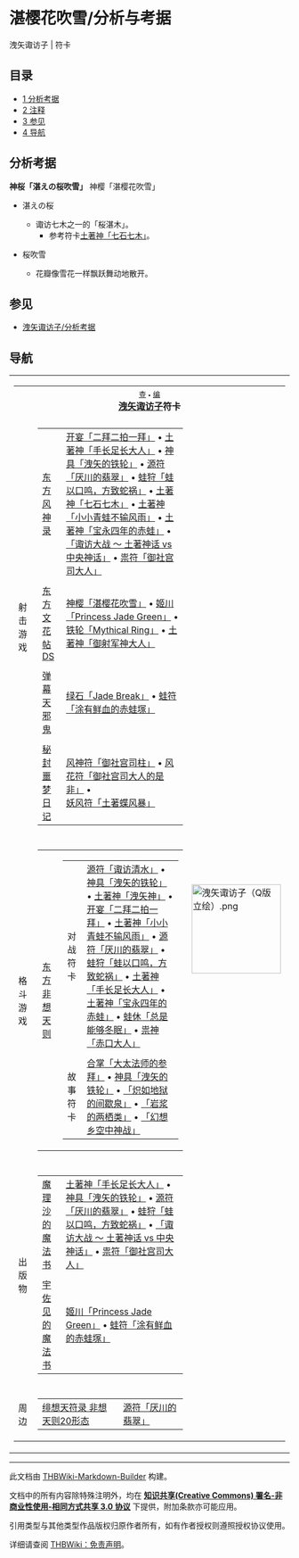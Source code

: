 # 湛樱花吹雪/分析与考据

<!-- source html: G:\repos\THBWiki-Markdown-Builder\THBWikiMarkdown\Temp\main\c\cc\ns0%3A%E6%B9%9B%E6%A8%B1%E8%8A%B1%E5%90%B9%E9%9B%AA%2F%E5%88%86%E6%9E%90%E4%B8%8E%E8%80%83%E6%8D%AE.html -->

洩矢诹访子 | 符卡


## 目录

- [1 分析考据](#分析考据)
- [2 注释](#注释)
- [3 参见](#参见)
- [4 导航](#导航)





## 分析考据
  
 **神桜「湛えの桜吹雪」** 	神樱「湛樱花吹雪」
  

- 湛えの桜
  - 诹访七木之一的「桜湛木」。
    - 参考符卡[土著神「七石七木」](./土著神「七石七木」.md)。


- 桜吹雪
  - 花瓣像雪花一样飘跃舞动地散开。




## 参见
- [洩矢诹访子/分析考据](./洩矢诹访子-分析考据.md)


## 导航

<table><tbody><tr><td><table cellspacing="0" class="nowraplinks mw-collapsible mw-collapsed" style="width:100%;;;"><tbody><tr><th style=";" colspan="3" class="navbox-title"><div class="navbar"><div class="noprint plainlinksneverexpand" style="background-color:transparent; padding:0; font-weight:normal; font-size:80%; white-space:nowrap;"><a href="./模板-洩矢诹访子符卡导航.md" title="模板:洩矢诹访子符卡导航"><span style=";;border:none;" title="查看这个模板">查</span></a>&#160;<span style="font-size:80%;">•</span>&#160;<a href="/index.php?title=%E6%A8%A1%E6%9D%BF:%E6%B4%A9%E7%9F%A2%E8%AF%B9%E8%AE%BF%E5%AD%90%E7%AC%A6%E5%8D%A1%E5%AF%BC%E8%88%AA&amp;action=edit"><span style=";;border:none;" title="您可以编辑这个模板。请在储存变更之前先预览">编</span></a></div></div><span><a href="./洩矢诹访子.md" title="洩矢诹访子">洩矢诹访子</a>符卡</span></th></tr><tr><td></td></tr><tr><td class="navbox-group" style=";;">射击游戏</td><td style=";;" class="navbox-list navbox-odd"><div></div><table cellspacing="0" class="nowraplinks navbox-subgroup" style="width:100%;;;;"><tbody><tr><td class="navbox-group" style=";;"><div><a href="./东方风神录.md" title="东方风神录">东方风神录</a></div></td><td style=";;" class="navbox-list navbox-odd"><div><a href="./开宴「二拜二拍一拜」.md" class="mw-redirect" title="开宴「二拜二拍一拜」">开宴「二拜二拍一拜」</a> &#8226; <a href="./土著神「手长足长大人」.md" class="mw-redirect" title="土著神「手长足长大人」">土著神「手长足长大人」</a> &#8226; <a href="./神具「洩矢的铁轮」.md" class="mw-redirect" title="神具「洩矢的铁轮」">神具「洩矢的铁轮」</a> &#8226; <a href="./源符「厌川的翡翠」.md" class="mw-redirect" title="源符「厌川的翡翠」">源符「厌川的翡翠」</a> &#8226; <a href="./蛙狩「蛙以口鸣，方致蛇祸」.md" class="mw-redirect" title="蛙狩「蛙以口鸣，方致蛇祸」">蛙狩「蛙以口鸣，方致蛇祸」</a> &#8226; <a href="./土著神「七石七木」.md" class="mw-redirect" title="土著神「七石七木」">土著神「七石七木」</a> &#8226; <a href="./土著神「小小青蛙不输风雨」.md" class="mw-redirect" title="土著神「小小青蛙不输风雨」">土著神「小小青蛙不输风雨」</a> &#8226; <a href="./土著神「宝永四年的赤蛙」.md" class="mw-redirect" title="土著神「宝永四年的赤蛙」">土著神「宝永四年的赤蛙」</a> &#8226; <a href="./「诹访大战_～_土著神话_vs_中央神话」.md" class="mw-redirect" title="「诹访大战 ～ 土著神话 vs 中央神话」">「诹访大战 ～ 土著神话 vs 中央神话」</a> &#8226; <a href="./祟符「御社宫司大人」.md" class="mw-redirect" title="祟符「御社宫司大人」">祟符「御社宫司大人」</a></div></td></tr><tr><td></td></tr><tr><td class="navbox-group" style=";;"><div><a href="./东方文花帖DS.md" title="东方文花帖DS">东方文花帖DS</a></div></td><td style=";;" class="navbox-list navbox-even"><div><a href="./神樱「湛樱花吹雪」.md" class="mw-redirect" title="神樱「湛樱花吹雪」">神樱「湛樱花吹雪」</a> &#8226; <a href="./姬川「Princess_Jade_Green」.md" class="mw-redirect" title="姬川「Princess Jade Green」">姬川「Princess Jade Green」</a> &#8226; <a href="./铁轮「Mythical_Ring」.md" class="mw-redirect" title="铁轮「Mythical Ring」">铁轮「Mythical Ring」</a> &#8226; <a href="./土著神「御射军神大人」.md" class="mw-redirect" title="土著神「御射军神大人」">土著神「御射军神大人」</a></div></td></tr><tr><td></td></tr><tr><td class="navbox-group" style=";;"><div><a href="./弹幕天邪鬼.md" title="弹幕天邪鬼">弹幕天邪鬼</a></div></td><td style=";;" class="navbox-list navbox-odd"><div><a href="./绿石「Jade_Break」.md" class="mw-redirect" title="绿石「Jade Break」">绿石「Jade Break」</a> &#8226; <a href="./蛙符「涂有鲜血的赤蛙塚」.md" class="mw-redirect" title="蛙符「涂有鲜血的赤蛙塚」">蛙符「涂有鲜血的赤蛙塚」</a></div></td></tr><tr><td></td></tr><tr><td class="navbox-group" style=";;"><div><a href="./秘封噩梦日记.md" title="秘封噩梦日记">秘封噩梦日记</a></div></td><td style=";;" class="navbox-list navbox-even"><div><a href="./风神符「御社宫司柱」.md" class="mw-redirect" title="风神符「御社宫司柱」">风神符「御社宫司柱」</a> &#8226; <a href="./风花符「御社宫司大人的是非」.md" class="mw-redirect" title="风花符「御社宫司大人的是非」">风花符「御社宫司大人的是非」</a> &#8226; <a href="./妖风符「土著蝶风暴」.md" class="mw-redirect" title="妖风符「土著蝶风暴」">妖风符「土著蝶风暴」</a></div></td></tr></tbody></table><div></div></td><td class="navbox-image" style="" rowspan="7"><a href="./文件-洩矢诹访子（Q版立绘）.png.md" class="image"><img alt="洩矢诹访子（Q版立绘）.png" src="https://upload.thwiki.cc/thumb/e/e9/%E6%B4%A9%E7%9F%A2%E8%AF%B9%E8%AE%BF%E5%AD%90%EF%BC%88Q%E7%89%88%E7%AB%8B%E7%BB%98%EF%BC%89.png/160px-%E6%B4%A9%E7%9F%A2%E8%AF%B9%E8%AE%BF%E5%AD%90%EF%BC%88Q%E7%89%88%E7%AB%8B%E7%BB%98%EF%BC%89.png" decoding="async" loading="lazy" width="160" height="160" srcset="https://upload.thwiki.cc/thumb/e/e9/%E6%B4%A9%E7%9F%A2%E8%AF%B9%E8%AE%BF%E5%AD%90%EF%BC%88Q%E7%89%88%E7%AB%8B%E7%BB%98%EF%BC%89.png/240px-%E6%B4%A9%E7%9F%A2%E8%AF%B9%E8%AE%BF%E5%AD%90%EF%BC%88Q%E7%89%88%E7%AB%8B%E7%BB%98%EF%BC%89.png 1.5x, https://upload.thwiki.cc/thumb/e/e9/%E6%B4%A9%E7%9F%A2%E8%AF%B9%E8%AE%BF%E5%AD%90%EF%BC%88Q%E7%89%88%E7%AB%8B%E7%BB%98%EF%BC%89.png/320px-%E6%B4%A9%E7%9F%A2%E8%AF%B9%E8%AE%BF%E5%AD%90%EF%BC%88Q%E7%89%88%E7%AB%8B%E7%BB%98%EF%BC%89.png 2x" data-file-width="500" data-file-height="500"></a></td></tr><tr><td></td></tr><tr><td class="navbox-group" style=";;">格斗游戏</td><td style=";;" class="navbox-list navbox-even"><div></div><table cellspacing="0" class="nowraplinks navbox-subgroup" style="width:100%;;;;"><tbody><tr><td class="navbox-group" style=";;"><div><a href="./东方非想天则.md" title="东方非想天则">东方非想天则</a></div></td><td style=";;" class="navbox-list navbox-odd"><div></div><table cellspacing="0" class="nowraplinks navbox-subgroup" style="width:100%;;;;"><tbody><tr><td class="navbox-group" style=";;"><div>对战符卡</div></td><td style=";;" class="navbox-list navbox-odd"><div><a href="./源符「诹访清水」.md" class="mw-redirect" title="源符「诹访清水」">源符「诹访清水」</a> &#8226; <a href="./神具「洩矢的铁轮」.md" class="mw-redirect" title="神具「洩矢的铁轮」">神具「洩矢的铁轮」</a> &#8226; <a href="./土著神「洩矢神」.md" class="mw-redirect" title="土著神「洩矢神」">土著神「洩矢神」</a> &#8226; <a href="./开宴「二拜二拍一拜」.md" class="mw-redirect" title="开宴「二拜二拍一拜」">开宴「二拜二拍一拜」</a> &#8226; <a href="./土著神「小小青蛙不输风雨」.md" class="mw-redirect" title="土著神「小小青蛙不输风雨」">土著神「小小青蛙不输风雨」</a> &#8226; <a href="./源符「厌川的翡翠」.md" class="mw-redirect" title="源符「厌川的翡翠」">源符「厌川的翡翠」</a> &#8226; <a href="./蛙狩「蛙以口鸣，方致蛇祸」.md" class="mw-redirect" title="蛙狩「蛙以口鸣，方致蛇祸」">蛙狩「蛙以口鸣，方致蛇祸」</a> &#8226; <a href="./土著神「手长足长大人」.md" class="mw-redirect" title="土著神「手长足长大人」">土著神「手长足长大人」</a> &#8226; <a href="./土著神「宝永四年的赤蛙」.md" class="mw-redirect" title="土著神「宝永四年的赤蛙」">土著神「宝永四年的赤蛙」</a> &#8226; <a href="./蛙休「总是能够冬眠」.md" class="mw-redirect" title="蛙休「总是能够冬眠」">蛙休「总是能够冬眠」</a> &#8226; <a href="./祟神「赤口大人」.md" class="mw-redirect" title="祟神「赤口大人」">祟神「赤口大人」</a></div></td></tr><tr><td></td></tr><tr><td class="navbox-group" style=";;"><div>故事符卡</div></td><td style=";;" class="navbox-list navbox-even"><div><a href="./合掌「大太法师的参拜」.md" class="mw-redirect" title="合掌「大太法师的参拜」">合掌「大太法师的参拜」</a> &#8226; <a href="./神具「洩矢的铁轮」.md" class="mw-redirect" title="神具「洩矢的铁轮」">神具「洩矢的铁轮」</a> &#8226; <a href="./「炽如地狱的间歇泉」.md" class="mw-redirect" title="「炽如地狱的间歇泉」">「炽如地狱的间歇泉」</a> &#8226; <a href="./「岩浆的两栖类」.md" class="mw-redirect" title="「岩浆的两栖类」">「岩浆的两栖类」</a> &#8226; <a href="./「幻想乡空中神战」.md" class="mw-redirect" title="「幻想乡空中神战」">「幻想乡空中神战」</a></div></td></tr></tbody></table><div></div></td></tr></tbody></table><div></div></td></tr><tr><td></td></tr><tr><td class="navbox-group" style=";;">出版物</td><td style=";;" class="navbox-list navbox-odd"><div></div><table cellspacing="0" class="nowraplinks navbox-subgroup" style="width:100%;;;;"><tbody><tr><td class="navbox-group" style=";;"><div><a href="./魔理沙的魔法书.md" class="mw-redirect" title="魔理沙的魔法书">魔理沙的魔法书</a></div></td><td style=";;" class="navbox-list navbox-odd"><div><a href="./土著神「手长足长大人」.md" class="mw-redirect" title="土著神「手长足长大人」">土著神「手长足长大人」</a> &#8226; <a href="./神具「洩矢的铁轮」.md" class="mw-redirect" title="神具「洩矢的铁轮」">神具「洩矢的铁轮」</a> &#8226; <a href="./源符「厌川的翡翠」.md" class="mw-redirect" title="源符「厌川的翡翠」">源符「厌川的翡翠」</a> &#8226; <a href="./蛙狩「蛙以口鸣，方致蛇祸」.md" class="mw-redirect" title="蛙狩「蛙以口鸣，方致蛇祸」">蛙狩「蛙以口鸣，方致蛇祸」</a> &#8226; <a href="./「诹访大战_～_土著神话_vs_中央神话」.md" class="mw-redirect" title="「诹访大战 ～ 土著神话 vs 中央神话」">「诹访大战 ～ 土著神话 vs 中央神话」</a> &#8226; <a href="./祟符「御社宫司大人」.md" class="mw-redirect" title="祟符「御社宫司大人」">祟符「御社宫司大人」</a></div></td></tr><tr><td></td></tr><tr><td class="navbox-group" style=";;"><div><a href="./宇佐见的魔法书.md" class="mw-redirect" title="宇佐见的魔法书">宇佐见的魔法书</a></div></td><td style=";;" class="navbox-list navbox-even"><div><a href="./姬川「Princess_Jade_Green」.md" class="mw-redirect" title="姬川「Princess Jade Green」">姬川「Princess Jade Green」</a> &#8226; <a href="./蛙符「涂有鲜血的赤蛙塚」.md" class="mw-redirect" title="蛙符「涂有鲜血的赤蛙塚」">蛙符「涂有鲜血的赤蛙塚」</a></div></td></tr></tbody></table><div></div></td></tr><tr><td></td></tr><tr><td class="navbox-group" style=";;">周边</td><td style=";;" class="navbox-list navbox-even"><div></div><table cellspacing="0" class="nowraplinks navbox-subgroup" style="width:100%;;;;"><tbody><tr><td class="navbox-group" style=";;"><div><a href="./绯想天符录_非想天则20形态.md" title="绯想天符录 非想天则20形态">绯想天符录 非想天则20形态</a></div></td><td style=";;" class="navbox-list navbox-odd"><div><a href="./源符「厌川的翡翠」.md" class="mw-redirect" title="源符「厌川的翡翠」">源符「厌川的翡翠」</a></div></td></tr></tbody></table><div></div></td></tr></tbody></table></td></tr></tbody></table>






---

此文档由 [THBWiki-Markdown-Builder](https://github.com/Delsin-Yu/THBWiki-Markdown-Builder) 构建。

文档中的所有内容除特殊注明外，均在 [**知识共享(Creative Commons) 署名-非商业性使用-相同方式共享 3.0 协议**](https://creativecommons.org/licenses/by-sa/3.0/deed.zh-hans) 下提供，附加条款亦可能应用。

引用类型与其他类型作品版权归原作者所有，如有作者授权则遵照授权协议使用。

详细请查阅 [THBWiki：免责声明](https://thbwiki.cc/THBWiki:%E5%85%8D%E8%B4%A3%E5%A3%B0%E6%98%8E)。


